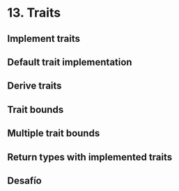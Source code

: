# 13. Traits

## Implement traits

## Default trait implementation

## Derive traits

## Trait bounds

## Multiple trait bounds

## Return types with implemented traits

## Desafío
